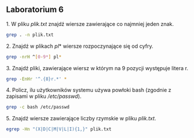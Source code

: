 ## Laboratorium 6


1\. W pliku *plik.txt* znajdź wiersze zawierające co najmniej jeden znak.

```sh
grep . -n plik.txt
```

2\. Znajdź w plikach *pl** wiersze rozpoczynające się od cyfry.

```sh
grep -nrH ^[0-9*] pl*
```

3\. Znajdź pliki, zawierające wiersz w którym na 9 pozycji występuje litera r.

```sh
grep -EnHr '^.{8}r.*' *
```

4\. Policz, ilu użytkowników systemu używa powłoki bash (zgodnie z zapisami w pliku */etc/passwd*).

```sh
grep -c bash /etc/passwd
```

5\. Znajdź wiersze zawierające liczby rzymskie w pliku *plik.txt*.

```sh
egrep -Hn "(X|D|C|M|V|L|I){1,}" plik.txt
```
